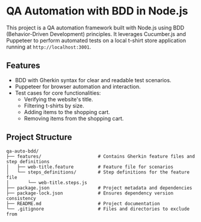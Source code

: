 # QA Automation with BDD in Node.js

This project is a QA automation framework built with Node.js using BDD (Behavior-Driven Development) principles. It leverages Cucumber.js and Puppeteer to perform automated tests on a local t-shirt store application running at `http://localhost:3001`.

## Features

- BDD with Gherkin syntax for clear and readable test scenarios.
- Puppeteer for browser automation and interaction.
- Test cases for core functionalities:
  - Verifying the website's title.
  - Filtering t-shirts by size.
  - Adding items to the shopping cart.
  - Removing items from the shopping cart.

## Project Structure

```plaintext
qa-auto-bdd/
├── features/                     # Contains Gherkin feature files and step definitions
│   ├── web-title.feature         # Feature file for scenarios
│   └── steps_definitions/        # Step definitions for the feature file
│       └── web-title.steps.js
├── package.json                  # Project metadata and dependencies
├── package-lock.json             # Ensures dependency version consistency
├── README.md                     # Project documentation
└── .gitignore                    # Files and directories to exclude from
